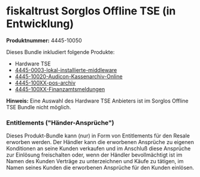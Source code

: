 # fiskaltrust Sorglos Offline TSE (in Entwicklung)

**Produktnummer:** 4445-10050

Dieses Bundle inkludiert folgende Produkte:

- Hardware TSE
-  [4445-0003-lokal-installierte-middleware](../compliance-as-a-service/produkte/4445-0003-lokal-installierte-middleware.md) 
-  [4445-10020-Audicon-Kassenarchiv-Online](../revisionssichere-daten-as-a-service/produkte/4445-10020-Audicon-Kassenarchiv-Online.md) 
-  [4445-100XX-pos-archiv](../revisionssichere-daten-as-a-service/produkte/4445-100XX-pos-archiv.md) 
-  [4445-100XX-Finanzamtsmeldungen](../compliance-as-a-service/produkte/4445-100XX-Finanzamtsmeldungen.md) 



**Hinweis:** Eine Auswahl des Hardware TSE Anbieters ist im Sorglos Offline TSE Bundle nicht möglich.

### Entitlements ("Händer-Ansprüche")

Dieses Produkt-Bundle kann (nur) in Form von Entitlements für den Resale erworben werden. Der Händler kann die erworbenen Ansprüche zu eigenen Konditionen an seine Kunden verkaufen und im Anschluß diese Ansprüche zur Einlösung freischalten oder, wenn der Händler bevollmächtigt ist im Namen des Kunden Verträge zu unterzeichnen und Käufe zu tätigen, im Namen seines Kunden die erworbenen Ansprüche für den Kunden einlösen.